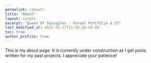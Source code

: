 ```yaml
---
permalink: /about/
title: "About"
layout: single
excerpt: "Queen Of Squiggles - Formal Portfolio & CV"
last_modified_at: 2022-05-27T11:59:26-04:00
toc: true
author_profile: true
---
```


This is my about page. It is currently under construction as I get posts written for my past projects. I appreciate your patience!